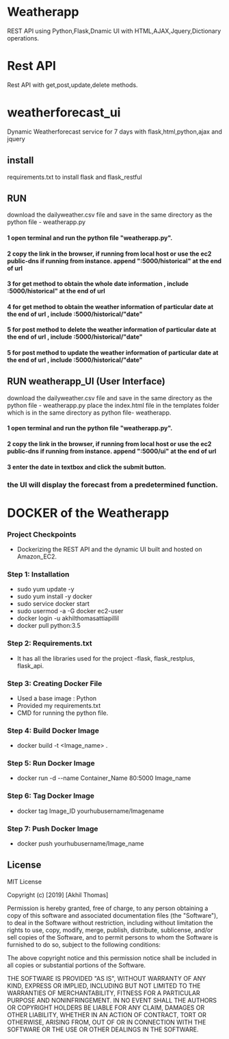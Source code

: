 # Weatherapp
REST API using Python,Flask,Dnamic UI with HTML,AJAX,Jquery,Dictionary operations.

# Rest API
 Rest API with get,post,update,delete methods.
 
 # weatherforecast_ui
Dynamic Weatherforecast service for 7 days with flask,html,python,ajax and jquery

## install
requirements.txt to install flask and flask_restful

## RUN

download the dailyweather.csv file and save in the same directory as the python file - weatherapp.py 

#### 1 open terminal and run the python file "weatherapp.py". 
#### 2 copy the link in the browser, if running from local host or use the ec2 public-dns if running from instance. append ":5000/historical" at the end of url
#### 3 for get method to obtain the whole date information , include :5000/historical" at the end of url
#### 4 for get method to obtain the weather information of particular date at the end of url , include :5000/historical/"date"
#### 5 for post method to delete the weather information of particular date at the end of url , include :5000/historical/"date"
#### 5 for post method to update the weather information of particular date at the end of url , include :5000/historical/"date"

## RUN weatherapp_UI (User Interface)

download the dailyweather.csv file and save in the same directory as the python file - weatherapp.py
place the index.html file in the templates folder which is in the same directory as python file- weatherapp.

#### 1 open terminal and run the python file "weatherapp.py". 
#### 2 copy the link in the browser, if running from local host or use the ec2 public-dns if running from instance. append ":5000/ui" at the end of url
#### 3 enter the date in textbox and click the submit button.
### the UI will display the forecast from a predetermined function.


# DOCKER of the Weatherapp


### Project Checkpoints
- Dockerizing the REST API and the dynamic UI built and hosted on Amazon_EC2.

### Step 1: Installation 
- sudo yum update -y
- sudo yum install -y docker
- sudo service docker start
- sudo usermod -a -G docker ec2-user
- docker login -u akhilthomasattiapillil
- docker pull python:3.5

### Step 2: Requirements.txt 

- It has all the libraries used for the project -flask, flask_restplus, flask_api. 


### Step 3: Creating Docker File

- Used a base image : Python
- Provided my requirements.txt
- CMD for running the python file.

### Step 4: Build Docker Image

- docker build -t <Image_name> .

### Step 5: Run Docker Image

- docker run -d --name Container_Name 80:5000 Image_name

### Step 6: Tag Docker Image

- docker tag Image_ID yourhubusername/Imagename

### Step 7: Push Docker Image

- docker push yourhubusername/Image_name






## License

MIT License

Copyright (c) [2019] [Akhil Thomas]

Permission is hereby granted, free of charge, to any person obtaining a copy of this software and associated documentation files (the "Software"), to deal in the Software without restriction, including without limitation the rights to use, copy, modify, merge, publish, distribute, sublicense, and/or sell copies of the Software, and to permit persons to whom the Software is furnished to do so, subject to the following conditions:

The above copyright notice and this permission notice shall be included in all copies or substantial portions of the Software.

THE SOFTWARE IS PROVIDED "AS IS", WITHOUT WARRANTY OF ANY KIND, EXPRESS OR IMPLIED, INCLUDING BUT NOT LIMITED TO THE WARRANTIES OF MERCHANTABILITY, FITNESS FOR A PARTICULAR PURPOSE AND NONINFRINGEMENT. IN NO EVENT SHALL THE AUTHORS OR COPYRIGHT HOLDERS BE LIABLE FOR ANY CLAIM, DAMAGES OR OTHER LIABILITY, WHETHER IN AN ACTION OF CONTRACT, TORT OR OTHERWISE, ARISING FROM, OUT OF OR IN CONNECTION WITH THE SOFTWARE OR THE USE OR OTHER DEALINGS IN THE SOFTWARE.


